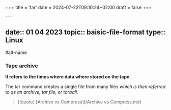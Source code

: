 +++
title = 'tar'
date = 2024-07-22T09:10:24+02:00
draft = false
+++

    ---
date:: 01 04 2023
topic:: baisic-file-format 
type:: Linux
---
#alt-name
### Tape archive 
**It refers to the times where data where stored on the tape**


The tar command creates a single file 
from many files *which is then referred to as an archive, tar file, or tarball.*



>[!quote] [Archive vs Compress](/Archive vs Compress.md)